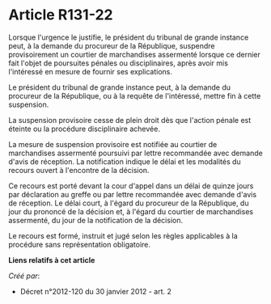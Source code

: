 # Article R131-22

Lorsque l'urgence le justifie, le président du tribunal de grande instance peut, à la demande du procureur de la République,
suspendre provisoirement un courtier de marchandises assermenté lorsque ce dernier fait l'objet de poursuites pénales ou
disciplinaires, après avoir mis l'intéressé en mesure de fournir ses explications. 

Le président du tribunal de grande instance peut, à la demande du procureur de la République, ou à la requête de l'intéressé,
mettre fin à cette suspension. 

La suspension provisoire cesse de plein droit dès que l'action pénale est éteinte ou la procédure disciplinaire achevée. 

La mesure de suspension provisoire est notifiée au courtier de marchandises assermenté poursuivi par lettre recommandée avec
demande d'avis de réception. La notification indique le délai et les modalités du recours ouvert à l'encontre de la
décision. 

Ce recours est porté devant la cour d'appel dans un délai de quinze jours par déclaration au greffe ou par lettre recommandée
avec demande d'avis de réception. Le délai court, à l'égard du procureur de la République, du jour du prononcé de la décision
et, à l'égard du courtier de marchandises assermenté, du jour de la notification de la décision. 

Le recours est formé, instruit et jugé selon les règles applicables à la procédure sans représentation obligatoire.

**Liens relatifs à cet article**

_Créé par_:

  - Décret n°2012-120 du 30 janvier 2012 - art. 2

